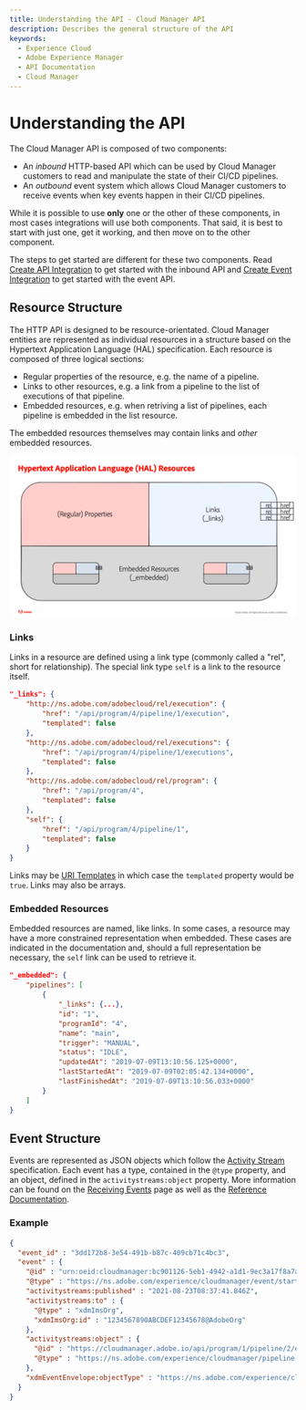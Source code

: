 ```yaml
---
title: Understanding the API - Cloud Manager API
description: Describes the general structure of the API
keywords:
  - Experience Cloud
  - Adobe Experience Manager
  - API Documentation
  - Cloud Manager
---
```


# Understanding the API

The Cloud Manager API is composed of two components:

* An _inbound_ HTTP-based API which can be used by Cloud Manager customers to read and manipulate the state of their CI/CD pipelines.
* An _outbound_ event system which allows Cloud Manager customers to receive events when key events happen in their CI/CD pipelines.

While it is possible to use **only** one or the other of these components, in most cases integrations will use both components. That said, it is best to start with just one, get it working, and then move on to the other component.

The steps to get started are different for these two components. Read [Create API Integration](create-api-integration.md) to get started with the inbound API and [Create Event Integration](create-event-integration.md) to get started with the event API.

## Resource Structure

The HTTP API is designed to be resource-orientated. Cloud Manager entities are represented as individual resources in a structure based on the Hypertext Application Language (HAL) specification. Each resource is composed of three logical sections:

* Regular properties of the resource, e.g. the name of a pipeline.
* Links to other resources, e.g. a link from a pipeline to the list of executions of that pipeline.
* Embedded resources, e.g. when retriving a list of pipelines, each pipeline is embedded in the list resource.

The embedded resources themselves may contain links and _other_ embedded resources.

![HAL Resource Structure](img/hal-structure.png)

### Links

Links in a resource are defined using a link type (commonly called a "rel", short for relationship). The special link type `self` is a link to the resource itself.

```json
"_links": {
    "http://ns.adobe.com/adobecloud/rel/execution": {
        "href": "/api/program/4/pipeline/1/execution",
        "templated": false
    },
    "http://ns.adobe.com/adobecloud/rel/executions": {
        "href": "/api/program/4/pipeline/1/executions",
        "templated": false
    },
    "http://ns.adobe.com/adobecloud/rel/program": {
        "href": "/api/program/4",
        "templated": false
    },
    "self": {
        "href": "/api/program/4/pipeline/1",
        "templated": false
    }
}
```

Links may be [URI Templates](https://datatracker.ietf.org/doc/html/rfc6570) in which case the `templated` property would be `true`. Links may also be arrays.

### Embedded Resources

Embedded resources are named, like links. In some cases, a resource may have a more constrained representation when embedded. These cases are indicated in the documentation and, should a full representation be necessary, the `self` link can be used to retrieve it.

```json
"_embedded": {
    "pipelines": [
        {
            "_links": {...},
            "id": "1",
            "programId": "4",
            "name": "main",
            "trigger": "MANUAL",
            "status": "IDLE",
            "updatedAt": "2019-07-09T13:10:56.125+0000",
            "lastStartedAt": "2019-07-09T02:05:42.134+0000",
            "lastFinishedAt": "2019-07-09T13:10:56.033+0000"
        }
    ]
}
```

## Event Structure

Events are represented as JSON objects which follow the [Activity Stream](https://www.w3.org/TR/activitystreams-core/) specification. Each event has a type, contained in the `@type` property, and an object, defined in the `activitystreams:object` property. More information can be found on the [Receiving Events](../api-usage/receiving-events.md) page as well as the [Reference Documentation](../../reference/events.md).

### Example

```json
{
  "event_id" : "3dd172b8-3e54-491b-b87c-409cb71c4bc3",
  "event" : {
    "@id" : "urn:oeid:cloudmanager:bc901126-5eb1-4942-a1d1-9ec3a17f8a7a",
    "@type" : "https://ns.adobe.com/experience/cloudmanager/event/started",
    "activitystreams:published" : "2021-08-23T08:37:41.846Z",
    "activitystreams:to" : {
      "@type" : "xdmImsOrg",
      "xdmImsOrg:id" : "1234567890ABCDEF12345678@AdobeOrg"
    },
    "activitystreams:object" : {
      "@id" : "https://cloudmanager.adobe.io/api/program/1/pipeline/2/execution/3",
      "@type" : "https://ns.adobe.com/experience/cloudmanager/pipeline-execution"
    },
    "xdmEventEnvelope:objectType" : "https://ns.adobe.com/experience/cloudmanager/pipeline-execution"
  }
}
```
